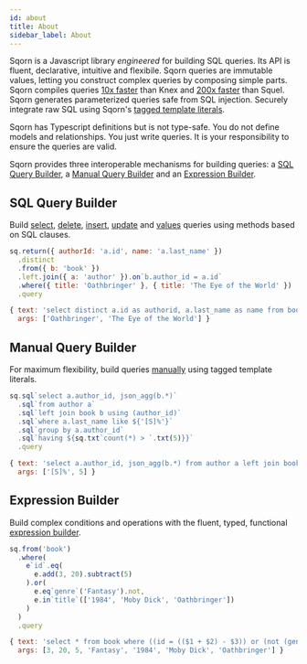 ```yaml
---
id: about
title: About
sidebar_label: About
---
```


Sqorn is a Javascript library *engineered* for building SQL queries. Its API is fluent, declarative, intuitive and flexibile. Sqorn queries are immutable values, letting you construct complex queries by composing simple parts. Sqorn compiles queries [10x faster](/benchmarks.html) than Knex and [200x faster](/benchmarks.html) than Squel. Sqorn generates parameterized queries safe from SQL injection. Securely integrate raw SQL using Sqorn's [tagged template literals](https://developer.mozilla.org/en-US/docs/Web/JavaScript/Reference/Template_literals#Tagged_templates).

Sqorn has Typescript definitions but is not type-safe. You do not define models and relationships. You just write queries. It is your responsibility to ensure the queries are valid.

Sqorn provides three interoperable mechanisms for building queries: a [SQL Query Builder](#sql-query-builder), a [Manual Query Builder](#manual-query-builder) and an [Expression Builder](#expression-builder).

## SQL Query Builder

Build [select](#select-queries), [delete](#delete-queries), [insert](#insert-queries), [update](#update-queries) and [values](#values-queries) queries using methods based on SQL clauses.

```js
sq.return({ authorId: 'a.id', name: 'a.last_name' })
  .distinct
  .from({ b: 'book' })
  .left.join({ a: 'author' }).on`b.author_id = a.id`
  .where({ title: 'Oathbringer' }, { title: 'The Eye of the World' })
  .query

{ text: 'select distinct a.id as authorid, a.last_name as name from book as b left join author a on b.author_id = a.id where (title = $1) or (title = $2)',
  args: ['Oathbringer', 'The Eye of the World'] }
```

## Manual Query Builder

For maximum flexibility, build queries [manually](#manual-queries) using tagged template literals.

```js
sq.sql`select a.author_id, json_agg(b.*)`
  .sql`from author a`
  .sql`left join book b using (author_id)`
  .sql`where a.last_name like ${'[S]%'}`
  .sql`group by a.author_id`
  .sql`having ${sq.txt`count(*) > `.txt(5)}}`
  .query

{ text: 'select a.author_id, json_agg(b.*) from author a left join book b using (author_id) where a.last_name like $1 group by a.author_id having count(*) > $2',
  args: ['[S]%', 5] }
```

## Expression Builder

Build complex conditions and operations with the fluent, typed, functional [expression builder](#expressions).

```js
sq.from('book')
  .where(
    e`id`.eq(
      e.add(3, 20).subtract(5)
    ).or(
      e.eq`genre`('Fantasy').not,
      e.in`title`(['1984', 'Moby Dick', 'Oathbringer'])
    )
  )
  .query

{ text: 'select * from book where ((id = (($1 + $2) - $3)) or (not (genre = $4)) or (title in ($5, $6, $7)))',
  args: [3, 20, 5, 'Fantasy', '1984', 'Moby Dick', 'Oathbringer'] }
```
